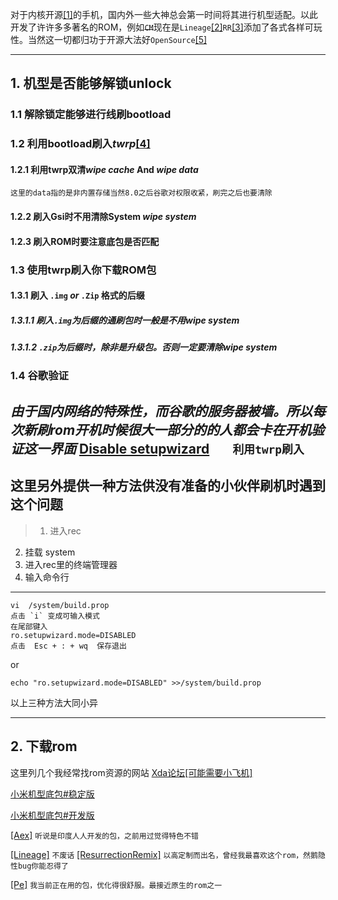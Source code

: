 
对于内核开源[[1]](https://baike.baidu.com/item/%E5%BC%80%E6%BA%90%E6%93%8D%E4%BD%9C%E7%B3%BB%E7%BB%9F/4581071)的手机，国内外一些大神总会第一时间将其进行机型适配。以此开发了许许多多著名的ROM，例如~~`CM`~~现在是`Lineage`[[2]](https://www.lineageos.org/)`RR`[[3]](https://www.resurrectionremix.com/)添加了各式各样可玩性。当然这一切都归功于开源大法好`OpenSource`[[5]](https://www.google.com/search?source=hp&ei=5PazXNuIEMaHr7wPtOKC-AY&q=open+source&oq=opensou&gs_l=mobile-gws-wiz-hp.1.0.0i10l8.2920.5917..7454...0.0..0.367.550.0j1j0j1......0....1.......2..41j0.ek1BQ9GsYSo)
<!--more-->
---
## 1. 机型是否能够解锁unlock
### 1.1 解除锁定能够进行线刷bootload
### 1.2 利用bootload刷入*twrp*[[4]](https://twrp.me/)
#### 1.2.1 利用twrp双清*wipe cache*  And  *wipe data* 
`这里的data指的是非内置存储当然8.0之后谷歌对权限收紧，刷完之后也要清除`
#### 1.2.2 刷入Gsi时不用清除System *wipe system*
#### 1.2.3 刷入ROM时要注意底包是否匹配
### 1.3 使用twrp刷入你下载ROM包
#### 1.3.1 刷入 `.img`  *or* `.Zip` 格式的后缀
##### 1.3.1.1 刷入`.img`为后缀的通刷包时一般是不用*wipe system*
##### 1.3.1.2 `.zip`为后缀时，除非是升级包。否则一定要清除*wipe system*
### 1.4 谷歌验证
*由于国内网络的特殊性，而谷歌的服务器被墙。所以每次新刷rom开机时候很大一部分的的人都会卡在开机验证这一界面*
[Disable setupwizard](http://t.cn/EXfV6d5)   `   利用twrp刷入`
---






这里另外提供一种方法供没有准备的小伙伴刷机时遇到这个问题
---
> 1. 进入rec
2. 挂载 system
3. 进入rec里的终端管理器
4. 输入命令行
---




```
vi  /system/build.prop
点击 `i` 变成可输入模式
在尾部键入
ro.setupwizard.mode=DISABLED
点击  Esc + : + wq  保存退出
```
or

```
echo "ro.setupwizard.mode=DISABLED" >>/system/build.prop

```

以上三种方法大同小异

---

## 2. 下载rom
这里列几个我经常找rom资源的网站
[Xda论坛](https://forum.xda-developers.com/)[[可能需要小飞机]]()

[小米机型底包#稳定版](https://xiaomifirmwareupdater.com/#stable)

[小米机型底包#开发版](https://xiaomifirmwareupdater.com/#weekly)

[[Aex]](https://downloads.aospextended.com/) `听说是印度人人开发的包，之前用过觉得特色不错`

[[Lineage]](https://download.lineageos.org/) `不废话`
[[ResurrectionRemix]](https://get.resurrectionremix.com/) `以高定制而出名，曾经我最喜欢这个rom，然鹅隐性bug你能忍得了`

[[Pe]](https://download.pixelexperience.org/)  `我当前正在用的包，优化得很舒服。最接近原生的rom之一`
